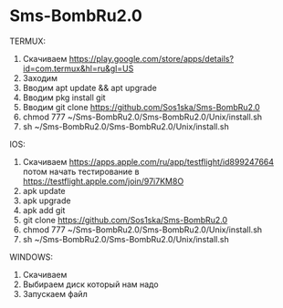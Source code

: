 # Sms-BombRu2.0

TERMUX:
1. Скачиваем https://play.google.com/store/apps/details?id=com.termux&hl=ru&gl=US
2. Заходим
3. Вводим apt update && apt upgrade
4. Вводим pkg install git
5. Вводим git clone https://github.com/Sos1ska/Sms-BombRu2.0
6. chmod 777 ~/Sms-BombRu2.0/Sms-BombRu2.0/Unix/install.sh
7. sh ~/Sms-BombRu2.0/Sms-BombRu2.0/Unix/install.sh

IOS:
1. Скачиваем https://apps.apple.com/ru/app/testflight/id899247664 потом начать тестирование в https://testflight.apple.com/join/97i7KM8O
2. apk update
3. apk upgrade
4. apk add git
5. git clone https://github.com/Sos1ska/Sms-BombRu2.0
6. chmod 777 ~/Sms-BombRu2.0/Sms-BombRu2.0/Unix/install.sh
7. sh ~/Sms-BombRu2.0/Sms-BombRu2.0/Unix/install.sh

WINDOWS:
1. Скачиваем 
2. Выбираем диск который нам надо
3. Запускаем файл
